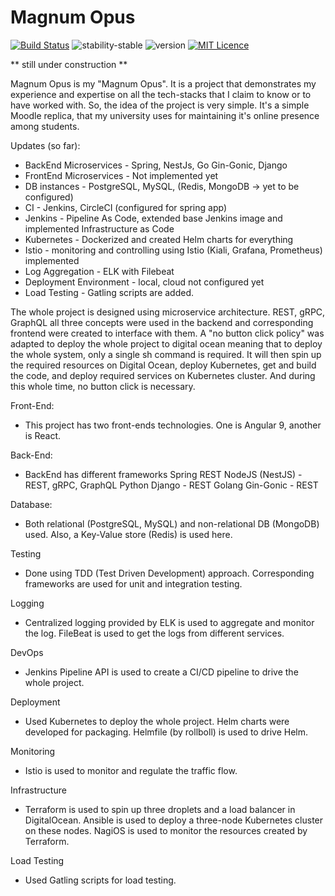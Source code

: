 # Magnum Opus

[![Build Status](https://circleci.com/gh/istiyaksiddiquee/MagumOpus.svg?style=svg)](https://circleci.com/gh/istiyaksiddiquee/MagumOpus)
![stability-stable](https://img.shields.io/badge/stability-stable-green.svg)
![version](https://img.shields.io/badge/release-0.1.0-orange)
[![MIT Licence](https://badges.frapsoft.com/os/mit/mit.svg?v=103)](https://opensource.org/licenses/mit-license.php)

** still under construction **

Magnum Opus is my "Magnum Opus". It is a project that demonstrates my experience and expertise on all the tech-stacks that I claim to know or to have worked with. So, the idea of the project is very simple. It's a simple Moodle replica, that my university uses for maintaining it's online presence among students. 

Updates (so far): 
* BackEnd Microservices - Spring, NestJs, Go Gin-Gonic, Django 
* FrontEnd Microservices - Not implemented yet
* DB instances - PostgreSQL, MySQL, (Redis, MongoDB -> yet to be configured) 
* CI - Jenkins, CircleCI (configured for spring app)
* Jenkins - Pipeline As Code, extended base Jenkins image and implemented Infrastructure as Code
* Kubernetes - Dockerized and created Helm charts for everything 
* Istio - monitoring and controlling using Istio (Kiali, Grafana, Prometheus) implemented  
* Log Aggregation - ELK with Filebeat 
* Deployment Environment - local, cloud not configured yet
* Load Testing - Gatling scripts are added.


The whole project is designed using microservice architecture. REST, gRPC, GraphQL all three concepts were used in the backend and corresponding frontend were created to interface with them. A "no button click policy" was adapted to deploy the whole project to digital ocean meaning that to deploy the whole system, only a single sh command is required. It will then spin up the required resources on Digital Ocean, deploy Kubernetes, get and build the code, and deploy required services on Kubernetes cluster. And during this whole time, no button click is necessary.

Front-End:
- This project has two front-ends technologies. One is Angular 9, another is React.

Back-End:
- BackEnd has different frameworks
Spring REST
NodeJS (NestJS) - REST, gRPC, GraphQL
Python Django - REST
Golang Gin-Gonic - REST

Database:
- Both relational (PostgreSQL, MySQL) and non-relational DB (MongoDB) used. Also, a Key-Value store (Redis) is used here.

Testing
- Done using TDD (Test Driven Development) approach. Corresponding frameworks are used for unit and integration testing.

Logging
- Centralized logging provided by ELK is used to aggregate and monitor the log. FileBeat is used to get the logs from different services.

DevOps
- Jenkins Pipeline API is used to create a CI/CD pipeline to drive the whole project.

Deployment
- Used Kubernetes to deploy the whole project. Helm charts were developed for packaging. Helmfile (by rollboll) is used to drive Helm.

Monitoring
- Istio is used to monitor and regulate the traffic flow.

Infrastructure
- Terraform is used to spin up three droplets and a load balancer in DigitalOcean. Ansible is used to deploy a three-node Kubernetes cluster on these nodes. NagiOS is used to monitor the resources created by Terraform.

Load Testing
- Used Gatling scripts for load testing.